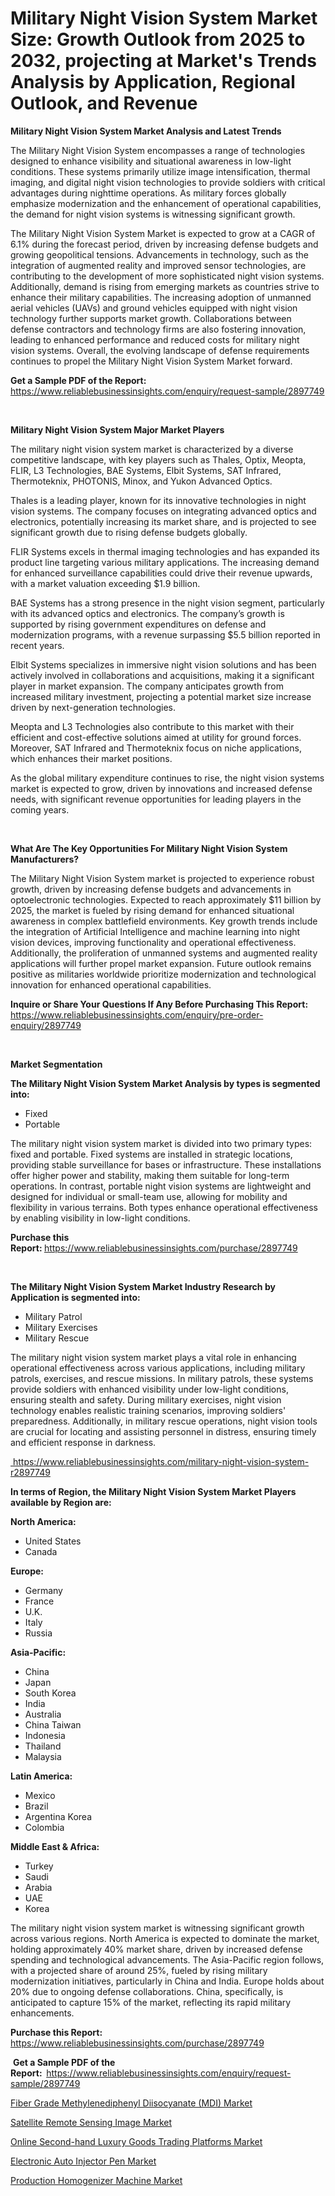 <p><h1>Military Night Vision System Market Size: Growth Outlook from 2025 to 2032, projecting at Market's Trends Analysis by Application, Regional Outlook, and Revenue</h1></p><p><strong>Military Night Vision System Market Analysis and Latest Trends</strong></p>
<p><p>The Military Night Vision System encompasses a range of technologies designed to enhance visibility and situational awareness in low-light conditions. These systems primarily utilize image intensification, thermal imaging, and digital night vision technologies to provide soldiers with critical advantages during nighttime operations. As military forces globally emphasize modernization and the enhancement of operational capabilities, the demand for night vision systems is witnessing significant growth.</p><p>The Military Night Vision System Market is expected to grow at a CAGR of 6.1% during the forecast period, driven by increasing defense budgets and growing geopolitical tensions. Advancements in technology, such as the integration of augmented reality and improved sensor technologies, are contributing to the development of more sophisticated night vision systems. Additionally, demand is rising from emerging markets as countries strive to enhance their military capabilities. The increasing adoption of unmanned aerial vehicles (UAVs) and ground vehicles equipped with night vision technology further supports market growth. Collaborations between defense contractors and technology firms are also fostering innovation, leading to enhanced performance and reduced costs for military night vision systems. Overall, the evolving landscape of defense requirements continues to propel the Military Night Vision System Market forward.</p></p>
<p><strong>Get a Sample PDF of the Report:&nbsp;</strong> <a href="https://www.reliablebusinessinsights.com/enquiry/request-sample/2897749?utm_campaign=950&utm_medium=2&utm_source=Github&utm_content=ia&utm_term=15032025&utm_id=military-night-vision-system">https://www.reliablebusinessinsights.com/enquiry/request-sample/2897749</a></p>
<p>&nbsp;</p>
<p><strong>Military Night Vision System Major Market Players</strong></p>
<p><p>The military night vision system market is characterized by a diverse competitive landscape, with key players such as Thales, Optix, Meopta, FLIR, L3 Technologies, BAE Systems, Elbit Systems, SAT Infrared, Thermoteknix, PHOTONIS, Minox, and Yukon Advanced Optics.</p><p>Thales is a leading player, known for its innovative technologies in night vision systems. The company focuses on integrating advanced optics and electronics, potentially increasing its market share, and is projected to see significant growth due to rising defense budgets globally.</p><p>FLIR Systems excels in thermal imaging technologies and has expanded its product line targeting various military applications. The increasing demand for enhanced surveillance capabilities could drive their revenue upwards, with a market valuation exceeding $1.9 billion.</p><p>BAE Systems has a strong presence in the night vision segment, particularly with its advanced optics and electronics. The company’s growth is supported by rising government expenditures on defense and modernization programs, with a revenue surpassing $5.5 billion reported in recent years.</p><p>Elbit Systems specializes in immersive night vision solutions and has been actively involved in collaborations and acquisitions, making it a significant player in market expansion. The company anticipates growth from increased military investment, projecting a potential market size increase driven by next-generation technologies.</p><p>Meopta and L3 Technologies also contribute to this market with their efficient and cost-effective solutions aimed at utility for ground forces. Moreover, SAT Infrared and Thermoteknix focus on niche applications, which enhances their market positions.</p><p>As the global military expenditure continues to rise, the night vision systems market is expected to grow, driven by innovations and increased defense needs, with significant revenue opportunities for leading players in the coming years.</p></p>
<p>&nbsp;</p>
<p><strong>What Are The Key Opportunities For Military Night Vision System Manufacturers?</strong></p>
<p><p>The Military Night Vision System market is projected to experience robust growth, driven by increasing defense budgets and advancements in optoelectronic technologies. Expected to reach approximately $11 billion by 2025, the market is fueled by rising demand for enhanced situational awareness in complex battlefield environments. Key growth trends include the integration of Artificial Intelligence and machine learning into night vision devices, improving functionality and operational effectiveness. Additionally, the proliferation of unmanned systems and augmented reality applications will further propel market expansion. Future outlook remains positive as militaries worldwide prioritize modernization and technological innovation for enhanced operational capabilities.</p></p>
<p><strong>Inquire or Share Your Questions If Any Before Purchasing This Report:</strong> <a href="https://www.reliablebusinessinsights.com/enquiry/pre-order-enquiry/2897749?utm_campaign=950&utm_medium=2&utm_source=Github&utm_content=ia&utm_term=15032025&utm_id=military-night-vision-system">https://www.reliablebusinessinsights.com/enquiry/pre-order-enquiry/2897749</a></p>
<p>&nbsp;</p>
<p><strong>Market Segmentation</strong></p>
<p><strong>The Military Night Vision System Market Analysis by types is segmented into:</strong></p>
<p><ul><li>Fixed</li><li>Portable</li></ul></p>
<p><p>The military night vision system market is divided into two primary types: fixed and portable. Fixed systems are installed in strategic locations, providing stable surveillance for bases or infrastructure. These installations offer higher power and stability, making them suitable for long-term operations. In contrast, portable night vision systems are lightweight and designed for individual or small-team use, allowing for mobility and flexibility in various terrains. Both types enhance operational effectiveness by enabling visibility in low-light conditions.</p></p>
<p><strong>Purchase this Report:&nbsp;</strong><a href="https://www.reliablebusinessinsights.com/purchase/2897749?utm_campaign=950&utm_medium=2&utm_source=Github&utm_content=ia&utm_term=15032025&utm_id=military-night-vision-system">https://www.reliablebusinessinsights.com/purchase/2897749</a></p>
<p>&nbsp;</p>
<p><strong>The Military Night Vision System Market Industry Research by Application is segmented into:</strong></p>
<p><ul><li>Military Patrol</li><li>Military Exercises</li><li>Military Rescue</li></ul></p>
<p><p>The military night vision system market plays a vital role in enhancing operational effectiveness across various applications, including military patrols, exercises, and rescue missions. In military patrols, these systems provide soldiers with enhanced visibility under low-light conditions, ensuring stealth and safety. During military exercises, night vision technology enables realistic training scenarios, improving soldiers' preparedness. Additionally, in military rescue operations, night vision tools are crucial for locating and assisting personnel in distress, ensuring timely and efficient response in darkness.</p></p>
<p><a href="https://www.reliablebusinessinsights.com/military-night-vision-system-r2897749?utm_campaign=950&utm_medium=2&utm_source=Github&utm_content=ia&utm_term=15032025&utm_id=military-night-vision-system">&nbsp;https://www.reliablebusinessinsights.com/military-night-vision-system-r2897749</a></p>
<p><strong>In terms of Region, the Military Night Vision System Market Players available by Region are:</strong></p>
<p>
    <p> <strong> North America: </strong>
        <ul>
            <li>United States</li>
            <li>Canada</li>
        </ul>
        </p> 
    <p> <strong> Europe: </strong>
        <ul>
            <li>Germany</li>
            <li>France</li>
            <li>U.K.</li>
            <li>Italy</li>
            <li>Russia</li>
        </ul>
        </p> 
    <p> <strong> Asia-Pacific: </strong>
        <ul>
            <li>China</li>
            <li>Japan</li>
            <li>South Korea</li>
            <li>India</li>
            <li>Australia</li>
            <li>China Taiwan</li>
            <li>Indonesia</li>
            <li>Thailand</li>
            <li>Malaysia</li>
        </ul>
        </p> 
    <p> <strong> Latin America: </strong>
        <ul>
            <li>Mexico</li>
            <li>Brazil</li>
            <li>Argentina Korea</li>
            <li>Colombia</li>
        </ul>
        </p> 
    <p> <strong> Middle East & Africa: </strong>
        <ul>
            <li>Turkey</li>
            <li>Saudi</li>
            <li>Arabia</li>
            <li>UAE</li>
            <li>Korea</li>
        </ul>
    </p>
    </p>
<p><p>The military night vision system market is witnessing significant growth across various regions. North America is expected to dominate the market, holding approximately 40% market share, driven by increased defense spending and technological advancements. The Asia-Pacific region follows, with a projected share of around 25%, fueled by rising military modernization initiatives, particularly in China and India. Europe holds about 20% due to ongoing defense collaborations. China, specifically, is anticipated to capture 15% of the market, reflecting its rapid military enhancements.</p></p>
<p><strong>Purchase this Report: </strong><a href="https://www.reliablebusinessinsights.com/purchase/2897749?utm_campaign=950&utm_medium=2&utm_source=Github&utm_content=ia&utm_term=15032025&utm_id=military-night-vision-system">https://www.reliablebusinessinsights.com/purchase/2897749</a></p>
<p>&nbsp;<strong>Get a Sample PDF of the Report:&nbsp;&nbsp;</strong><a href="https://www.reliablebusinessinsights.com/enquiry/request-sample/2897749?utm_campaign=950&utm_medium=2&utm_source=Github&utm_content=ia&utm_term=15032025&utm_id=military-night-vision-system">https://www.reliablebusinessinsights.com/enquiry/request-sample/2897749</a></p>
<p><strong></strong></p>
<p><p><a href="https://github.com/palenjeppecd/Market-Research-Report-List-1/blob/main/fiber-grade-methylenediphenyl-diisocyanate-mdi-market.md?utm_campaign=950&utm_medium=2&utm_source=Github&utm_content=ia&utm_term=15032025&utm_id=military-night-vision-system">Fiber Grade Methylenediphenyl Diisocyanate (MDI) Market</a></p><p><a href="https://github.com/fendtdjunawo/Market-Research-Report-List-1/blob/main/satellite-remote-sensing-image-market.md?utm_campaign=950&utm_medium=2&utm_source=Github&utm_content=ia&utm_term=15032025&utm_id=military-night-vision-system">Satellite Remote Sensing Image Market</a></p><p><a href="https://github.com/kovasovitzzg/Market-Research-Report-List-1/blob/main/online-second-hand-luxury-goods-trading-platforms-market.md?utm_campaign=950&utm_medium=2&utm_source=Github&utm_content=ia&utm_term=15032025&utm_id=military-night-vision-system">Online Second-hand Luxury Goods Trading Platforms Market</a></p><p><a href="https://github.com/danzopachllq/Market-Research-Report-List-1/blob/main/electronic-auto-injector-pen-market.md?utm_campaign=950&utm_medium=2&utm_source=Github&utm_content=ia&utm_term=15032025&utm_id=military-night-vision-system">Electronic Auto Injector Pen Market</a></p><p><a href="https://github.com/raaschadonle/Market-Research-Report-List-1/blob/main/production-homogenizer-machine-market.md?utm_campaign=950&utm_medium=2&utm_source=Github&utm_content=ia&utm_term=15032025&utm_id=military-night-vision-system">Production Homogenizer Machine Market</a></p></p>
